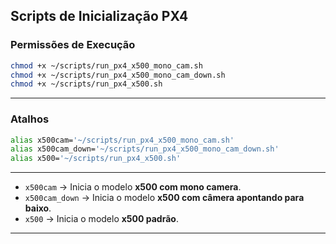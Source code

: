 ## Scripts de Inicialização PX4

###  Permissões de Execução


```bash
chmod +x ~/scripts/run_px4_x500_mono_cam.sh
chmod +x ~/scripts/run_px4_x500_mono_cam_down.sh
chmod +x ~/scripts/run_px4_x500.sh
```

---

### Atalhos 


```bash
alias x500cam='~/scripts/run_px4_x500_mono_cam.sh'
alias x500cam_down='~/scripts/run_px4_x500_mono_cam_down.sh'
alias x500='~/scripts/run_px4_x500.sh'
```


---


* `x500cam` → Inicia o modelo **x500 com mono camera**.
* `x500cam_down` → Inicia o modelo **x500 com câmera apontando para baixo**.
* `x500` → Inicia o modelo **x500 padrão**.


---

